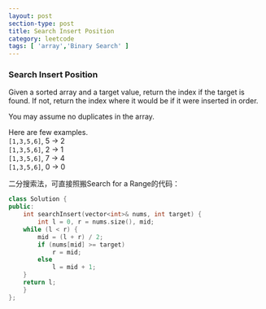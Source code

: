 ```yaml
---
layout: post
section-type: post
title: Search Insert Position
category: leetcode
tags: [ 'array','Binary Search' ]
---
```


### Search Insert Position

<p>Given a sorted array and a target value, return the index if the target is found. If not, return the index where it would be if it were inserted in order.</p>

<p>You may assume no duplicates in the array.</p>

<p>
Here are few examples.<br>
<code>[1,3,5,6]</code>, 5 → 2<br>
<code>[1,3,5,6]</code>, 2 → 1<br>
<code>[1,3,5,6]</code>, 7 → 4<br>
<code>[1,3,5,6]</code>, 0 → 0
</p>  


二分搜索法，可直接照搬Search for a Range的代码：  

```cpp  
class Solution {
public:
    int searchInsert(vector<int>& nums, int target) {
        int l = 0, r = nums.size(), mid;
    while (l < r) {
        mid = (l + r) / 2;
        if (nums[mid] >= target)
            r = mid;
        else
            l = mid + 1;
    }
    return l;
    }
};
```  



